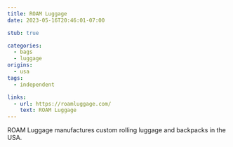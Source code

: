 ```yaml
---
title: ROAM Luggage
date: 2023-05-16T20:46:01-07:00

stub: true

categories:
  - bags
  - luggage
origins:
  - usa
tags:
  - independent

links:
  - url: https://roamluggage.com/
    text: ROAM Luggage
---
```


ROAM Luggage manufactures custom rolling luggage and backpacks in the USA.
